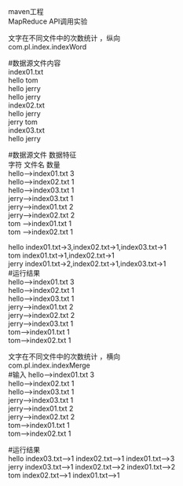 maven工程  
MapReduce API调用实验  

文字在不同文件中的次数统计 ，纵向  
com.pl.index.indexWord  

#数据源文件内容  
 index01.txt  
    hello	tom  
    hello	jerry  
    hello	jerry  
 index02.txt  	
   hello	jerry  
   jerry	tom  
 index03.txt  
   hello	jerry   
 
#数据源文件 数据特征  
字符 文件名 数量  
	hello-->index01.txt	3  
	hello-->index02.txt	1  
	hello-->index03.txt	1  
	jerry-->index03.txt	1  
	jerry-->index01.txt	2  
	jerry-->index02.txt	2  
	tom  -->index01.txt	1  
	tom  -->index02.txt	1  

  hello  index01.txt->3,index02.txt->1,index03.txt->1  
  tom    index01.txt->1,index02.txt->1  
  jerry  index01.txt->2,index02.txt->1,index03.txt->1  
#运行结果  
	hello-->index01.txt	3  
	hello-->index02.txt	1  
	hello-->index03.txt	1  
	jerry-->index01.txt	2  
	jerry-->index02.txt	2  
	jerry-->index03.txt	1  
	tom-->index01.txt	1  
	tom-->index02.txt	1  


文字在不同文件中的次数统计 ，横向  
com.pl.index.indexMerge  
#输入 
	hello-->index01.txt	3  
	hello-->index02.txt	1  
	hello-->index03.txt	1  
	jerry-->index03.txt	1  
	jerry-->index01.txt	2  
	jerry-->index02.txt	2  
	tom-->index01.txt	1  
	tom-->index02.txt	1  
  
#运行结果  
hello	index03.txt-->1	index02.txt-->1	index01.txt-->3  
jerry	index03.txt-->1	index02.txt-->2	index01.txt-->2  	
tom	index02.txt-->1	index01.txt-->1  

